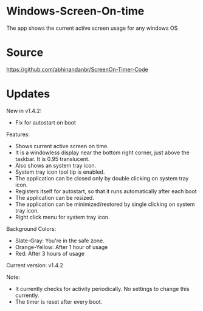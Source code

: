 # Windows-Screen-On-time
The app shows the current active screen usage for any windows OS

# Source
https://github.com/abhinandanbr/ScreenOn-Timer-Code

# Updates
New in v1.4.2:
* Fix for autostart on boot


Features:
* Shows current active screen on time.
* It is a windowless display near the bottom right corner, just above the taskbar. It is 0.95 translucent.
* Also shows an system tray icon.
* System tray icon tool tip is enabled.
* The application can be closed only by double clicking on system tray icon.
* Registers itself for autostart, so that it runs automatically after each boot
* The application can be resized.
* The application can be minimized/restored by single clicking on system tray icon.
* Right click menu for system tray icon.

Background Colors:
* Slate-Gray: You're in the safe zone.
* Orange-Yellow: After 1 hour of usage
* Red: After 3 hours of usage

Current version: v1.4.2

Note:
* It currently checks for activity periodically. No settings to change this currently.
* The timer is reset after every boot.
